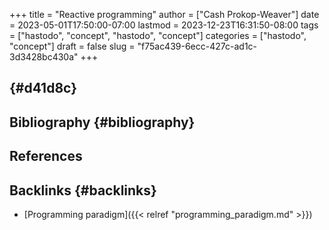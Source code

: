 +++
title = "Reactive programming"
author = ["Cash Prokop-Weaver"]
date = 2023-05-01T17:50:00-07:00
lastmod = 2023-12-23T16:31:50-08:00
tags = ["hastodo", "concept", "hastodo", "concept"]
categories = ["hastodo", "concept"]
draft = false
slug = "f75ac439-6ecc-427c-ad1c-3d3428bc430a"
+++

##  {#d41d8c}


## Bibliography {#bibliography}

## References

<style>.csl-entry{text-indent: -1.5em; margin-left: 1.5em;}</style><div class="csl-bib-body">
</div>



## Backlinks {#backlinks}

-   [Programming paradigm]({{< relref "programming_paradigm.md" >}})
